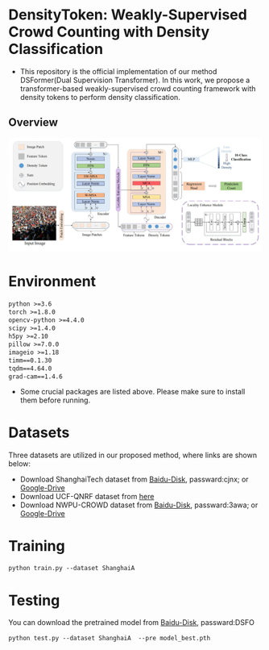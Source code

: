 # DensityToken: Weakly-Supervised Crowd Counting with Density Classification
* This repository is the official implementation of our method DSFormer(Dual Supervision Transformer). In this work, we propose a transformer-based weakly-supervised crowd counting framework with density tokens to perform density classification.

## Overview
![avatar](./framework.jpg)

# Environment

	python >=3.6 
	torch >=1.8.0
	opencv-python >=4.4.0
	scipy >=1.4.0
	h5py >=2.10
	pillow >=7.0.0
	imageio >=1.18
	timm==0.1.30
    tqdm==4.64.0
    grad-cam==1.4.6
- Some crucial packages are listed above. Please make sure to install them before running.
# Datasets
Three datasets are utilized in our proposed method, where links are shown below:
- Download ShanghaiTech dataset from [Baidu-Disk](https://pan.baidu.com/s/15WJ-Mm_B_2lY90uBZbsLwA), passward:cjnx; or [Google-Drive](https://drive.google.com/file/d/1CkYppr_IqR1s6wi53l2gKoGqm7LkJ-Lc/view?usp=sharing)
- Download UCF-QNRF dataset from [here](https://www.crcv.ucf.edu/data/ucf-qnrf/)
- Download NWPU-CROWD dataset from [Baidu-Disk](https://pan.baidu.com/s/1VhFlS5row-ATReskMn5xTw), passward:3awa; or [Google-Drive](https://drive.google.com/file/d/1drjYZW7hp6bQI39u7ffPYwt4Kno9cLu8/view?usp=sharing)




# Training


```
python train.py --dataset ShanghaiA
```


# Testing

You can download the pretrained model from [Baidu-Disk](链接：https://pan.baidu.com/s/1TIqgYdlDp6oa5kF16PKMMg 
), passward:DSFO

```
python test.py --dataset ShanghaiA  --pre model_best.pth
```


